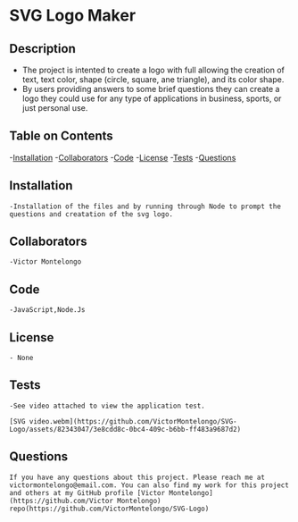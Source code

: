 # SVG Logo Maker
  
  ## Description
  - The project is intented to create a logo with full allowing the creation of text, text color, shape (circle, square, ane triangle), and its color shape.
  - By users providing answers to some brief questions they can create a logo they could use for any type of applications in business, sports, or just personal use.
  
  ## Table on Contents
  
  -[Installation](#installation)
  -[Collaborators](#collaborators)
  -[Code](#code)
  -[License](#license)
  -[Tests](#tests)
  -[Questions](#questions)
  
  ## Installation
    -Installation of the files and by running through Node to prompt the questions and creatation of the svg logo.
   
  ## Collaborators
    -Victor Montelongo
  
  ## Code
    -JavaScript,Node.Js
  
  ## License
    - None
    
  ## Tests
    -See video attached to view the application test.

    [SVG video.webm](https://github.com/VictorMontelongo/SVG-Logo/assets/82343047/3e8cdd8c-0bc4-409c-b6bb-ff483a9687d2)



  

  ## Questions
    If you have any questions about this project. Please reach me at victormontelongo@email.com. You can also find my work for this project and others at my GitHub profile [Victor Montelongo](https://github.com/Victor Montelongo) repo(https://github.com/VictorMontelongo/SVG-Logo)
  
  
